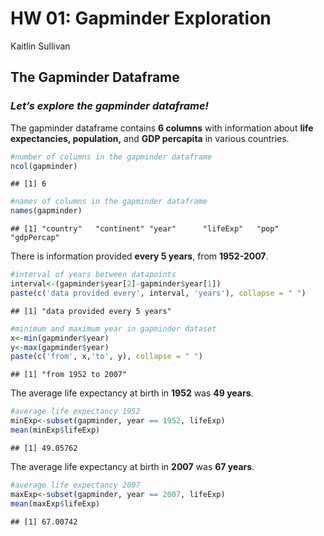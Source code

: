HW 01: Gapminder Exploration
================
Kaitlin Sullivan

## The Gapminder Dataframe

### *Let’s explore the gapminder dataframe\!*

The gapminder dataframe contains **6 columns** with information about
**life expectancies, population,** and **GDP percapita** in various
countries.

``` r
#number of columns in the gapminder dataframe
ncol(gapminder)
```

    ## [1] 6

``` r
#names of columns in the gapminder dataframe
names(gapminder)
```

    ## [1] "country"   "continent" "year"      "lifeExp"   "pop"       "gdpPercap"

There is information provided **every 5 years**, from **1952-2007**.

``` r
#interval of years between datapoints
interval<-(gapminder$year[2]-gapminder$year[1])
paste(c('data provided every', interval, 'years'), collapse = " ")
```

    ## [1] "data provided every 5 years"

``` r
#minimum and maximum year in gapminder dataset
x<-min(gapminder$year)
y<-max(gapminder$year)
paste(c('from', x,'to', y), collapse = " ")
```

    ## [1] "from 1952 to 2007"

The average life expectancy at birth in **1952** was **49 years**.

``` r
#average life expectancy 1952
minExp<-subset(gapminder, year == 1952, lifeExp)
mean(minExp$lifeExp)
```

    ## [1] 49.05762

The average life expectancy at birth in **2007** was **67 years**.

``` r
#average life expectancy 2007
maxExp<-subset(gapminder, year == 2007, lifeExp)
mean(maxExp$lifeExp)
```

    ## [1] 67.00742
